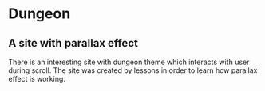 # Dungeon
## A site with parallax effect
There is an interesting site with dungeon theme which interacts with user during scroll.
The site was created by lessons in order to learn how parallax effect is working.


